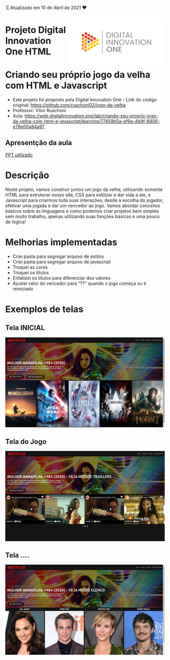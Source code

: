 :spiral_calendar: Atualizado em 10 de Abril de 2021 :heart:

<img align="right" alt="GIF" height="160px" src="https://github.com/rdeconti/rdeconti-resources/blob/main/Digital%20Innovation%20One%20-%20Logotipo.png" />

# Projeto Digital Innovation One HTML

# Criando seu próprio jogo da velha com HTML e Javascript

- Este projeto foi proposto pela Digital Innovation One - Link do código original: https://github.com/ruschoni02/jogo-da-velha
- Professor: Vitor Ruschoni
- Aula: https://web.digitalinnovation.one/lab/criando-seu-proprio-jogo-da-velha-com-html-e-javascript/learning/77459b5a-ef9a-4b9f-8806-e76e00a84a97

## Apresentção da aula

[PPT utilizado](https://docs.google.com/presentation/d/1-ao-3echbBHzdSqRF726K4GUFMn7JoL0dhoJWyPORXY/edit?usp=sharing)

# Descrição

Neste projeto, vamos construir juntos um jogo da velha, utilizando somente HTML para estruturar nosso site, CSS para estilizar e dar vida a ele, e Javascript para criarmos toda suas interações, desde a escolha do jogador, efetivar uma jogada e dar um vencedor ao jogo. Vamos abordar conceitos básicos sobre as linguagens e como podemos criar projetos bem simples sem muito trabalho, apenas utilizando suas funções básicas e uma pouco de lógica!

# Melhorias implementadas

- Criei pasta para segregar arquivo de estilos
- Criei pasta para segregar arquivo de javascript
- Troquei as cores
- Troquei os títulos
- Enfatizei os títulos para diferenciar dos valores
- Ajustei valor do vencedor para "??" quando o jogo começa ou é reiniciado

# Exemplos de telas

## Tela INICIAL
<img src="https://github.com/rdeconti/Bootcamp-DIO-Html-Web-Projeto02/blob/main/tela-index.jpeg" />

## Tela do Jogo
<img src="https://github.com/rdeconti/Bootcamp-DIO-Html-Web-Projeto02/blob/main/tela-traillers.jpg" />

## Tela ....
<img src="https://github.com/rdeconti/Bootcamp-DIO-Html-Web-Projeto02/blob/main/tela-info.jpg" />
